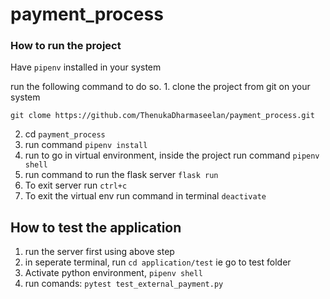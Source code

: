 # payment_process

### How to run the project
Have `pipenv` installed in your system

run the following command to do so.
    1. clone the project from git on your system 
    
    git clome https://github.com/ThenukaDharmaseelan/payment_process.git
    
   2. cd `payment_process`
   3. run command `pipenv install`
   4. run to go in virtual environment, inside the project run command `pipenv shell`
   5. run command to run the flask server `flask run`
   6. To exit server run `ctrl+c`
   7. To exit the virtual env run command in terminal `deactivate`
   
 ## How to test the application
 
   1. run the server first using above step
   2. in seperate terminal, run `cd application/test` ie go to test folder
   3. Activate python environment, `pipenv shell`
   4. run comands: `pytest test_external_payment.py`
   
